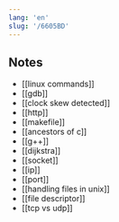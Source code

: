 ```yaml
---
lang: 'en'
slug: '/6605BD'
---
```


## Notes

- [[linux commands]]
- [[gdb]]
- [[clock skew detected]]
- [[http]]
- [[makefile]]
- [[ancestors of c]]
- [[g++]]
- [[dijkstra]]
- [[socket]]
- [[ip]]
- [[port]]
- [[handling files in unix]]
- [[file descriptor]]
- [[tcp vs udp]]
